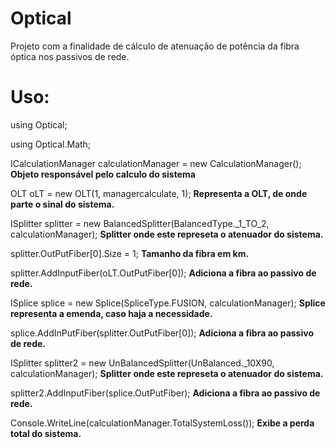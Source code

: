 # Optical

Projeto com a finalidade de cálculo de atenuação de potência da fibra óptica nos passivos de rede.

# Uso:

 using Optical;

 using Optical.Math;

 ICalculationManager calculationManager  = new CalculationManager(); **Objeto responsável pelo calculo do sistema**
 
 OLT oLT = new OLT(1, managercalculate, 1); **Representa a OLT, de onde parte o sinal do sistema.**
 
 ISplitter splitter = new BalancedSplitter(BalancedType._1_TO_2, calculationManager); **Splitter onde este represeta o atenuador do sistema.**
 
 splitter.OutPutFiber[0].Size = 1; **Tamanho da fibra em km.**
 
 splitter.AddInputFiber(oLT.OutPutFiber[0]); **Adiciona a fibra ao passivo de rede.**
 
 ISplice splice = new Splice(SpliceType.FUSION, calculationManager); **Splice representa a emenda, caso haja a necessidade.**
 
 splice.AddInPutFiber(splitter.OutPutFiber[0]); **Adiciona a fibra ao passivo de rede.**

 ISplitter splitter2 = new UnBalancedSplitter(UnBalanced._10X90, calculationManager);  **Splitter onde este represeta o atenuador do sistema.**

 splitter2.AddInputFiber(splice.OutPutFiber); **Adiciona a fibra ao passivo de rede.**

 Console.WriteLine(calculationManager.TotalSystemLoss()); **Exibe a perda total do sistema.**
